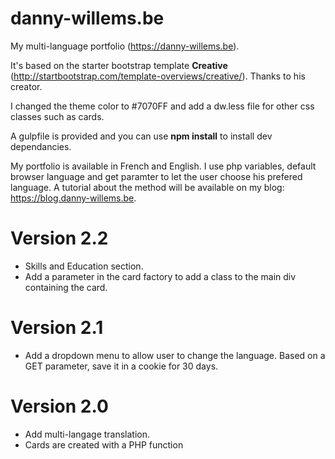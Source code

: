 danny-willems.be
================

My multi-language portfolio (https://danny-willems.be).

It's based on the starter bootstrap template **Creative**
(http://startbootstrap.com/template-overviews/creative/). Thanks to his creator.

I changed the theme color to #7070FF and add a dw.less file for other css
classes such as cards.

A gulpfile is provided and you can use **npm install** to install dev
dependancies.

My portfolio is available in French and English. I use php variables, default
browser language and get paramter to let the user choose his prefered language.
A tutorial about the method will be available on my blog:
https://blog.danny-willems.be.

Version 2.2
===========
- Skills and Education section.
- Add a parameter in the card factory to add a class to the main div containing
  the card.

Version 2.1
===========
- Add a dropdown menu to allow user to change the language. Based on a GET
  parameter, save it in a cookie for 30 days.

Version 2.0
===========
- Add multi-langage translation.
- Cards are created with a PHP function
